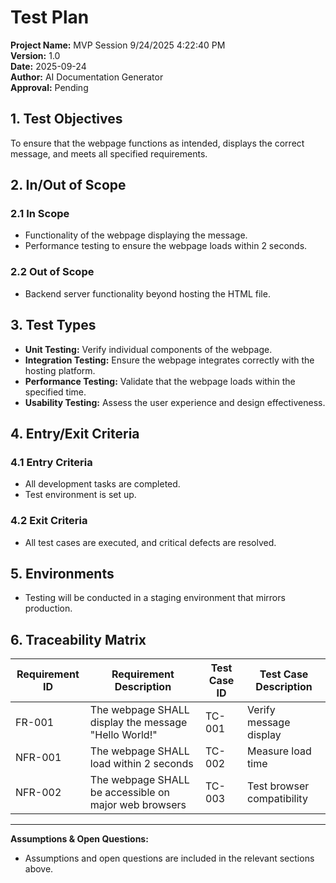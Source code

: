 # Test Plan

**Project Name:** MVP Session 9/24/2025 4:22:40 PM  
**Version:** 1.0  
**Date:** 2025-09-24  
**Author:** AI Documentation Generator  
**Approval:** Pending  

## 1. Test Objectives  
To ensure that the webpage functions as intended, displays the correct message, and meets all specified requirements.  

## 2. In/Out of Scope  
### 2.1 In Scope  
- Functionality of the webpage displaying the message.  
- Performance testing to ensure the webpage loads within 2 seconds.  
### 2.2 Out of Scope  
- Backend server functionality beyond hosting the HTML file.  

## 3. Test Types  
- **Unit Testing:** Verify individual components of the webpage.  
- **Integration Testing:** Ensure the webpage integrates correctly with the hosting platform.  
- **Performance Testing:** Validate that the webpage loads within the specified time.  
- **Usability Testing:** Assess the user experience and design effectiveness.  

## 4. Entry/Exit Criteria  
### 4.1 Entry Criteria  
- All development tasks are completed.  
- Test environment is set up.  
### 4.2 Exit Criteria  
- All test cases are executed, and critical defects are resolved.  

## 5. Environments  
- Testing will be conducted in a staging environment that mirrors production.  

## 6. Traceability Matrix  
| Requirement ID | Requirement Description | Test Case ID | Test Case Description |  
|----------------|-------------------------|---------------|-----------------------|  
| FR-001         | The webpage SHALL display the message "Hello World!" | TC-001        | Verify message display |  
| NFR-001        | The webpage SHALL load within 2 seconds | TC-002        | Measure load time |  
| NFR-002        | The webpage SHALL be accessible on major web browsers | TC-003        | Test browser compatibility |  

---

**Assumptions & Open Questions:**  
- Assumptions and open questions are included in the relevant sections above.
